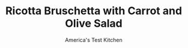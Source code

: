 ---
layout: ../../layouts/MarkdownPostLayout.astro
title: Ricotta Bruschetta with Carrot and Olive Salad
author: America's Test Kitchen
pubDate: 2023-03-15
description: "Looking for a great way to use homemade ricotta? Look no further than this punchy, meatless appetizer. "
image_url: https://res.cloudinary.com/hksqkdlah/image/upload/ar_1:1,c_fill,dpr_2.0,f_auto,fl_lossy.progressive.strip_profile,g_faces:auto,q_auto:low,w_344/SFS_RicottaBruschettaCarrotOliveSalad-0070_xajxrd
tags: ["Appetizers","Italian","Cheese"]
calories: 2437
protein: 19
carbohydrates: 41
fats: 
fiber: 2
ingredients: ["3/4 cup shredded, carrot","1/2 cup, pitted green olives, chopped coarse","1/2 cup very coarsely, chopped fresh parsley","1/4 cup, extra-virgin olive oil","2 teaspoons, lemon juice","1 , small garlic clove, minced","1/2 teaspoon, table salt","1/4 teaspoon, red pepper flakes","4 ounces (½ cup), recipe","4 slices, rustic bread, toasted"]
serves: 4
time: ""
instructions: ["Combine carrot, olives, parsley, oil, lemon juice, garlic, salt, and pepper flakes in bowl. Let sit for 10 minutes to allow flavors to meld.","Divide ricotta evenly among bread slices. Divide carrot salad evenly over ricotta. Serve."]
nutrition: ["839 mg Potassium","481 mg Phosphorus","632 mg Calcium","1 mg Iron","72 mg Magnesium","1346 mg Sodium","2 mg Zinc","40 g Fat","2 mg Niacin (B3)","18 g Monounsaturated","3 g Polyunsaturated","12 mg Vitamin C","6 µg Vitamin D","79 mg Cholesterol","16 g Saturated","2 g Fiber","5 µg Folic acid","60 µg Folate (food)","28 g Sugars","138 µg Vitamin K","508 g Water","41 g Carbs","70 µg Folate equivalent (total)","19 g Protein","3 mg Vitamin E","2 µg Vitamin B12","542 µg Vitamin A","609 kcal Energy","2437 calories"]
notes: "Any type of pitted olives will work here. Shred the carrot on the large holes of a box grater. One large carrot should yield about ¾ cup shredded."
---